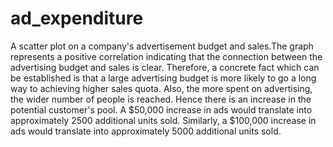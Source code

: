 # ad_expenditure
A scatter plot on a company's advertisement budget and sales.The graph represents a positive correlation indicating that the connection between the advertising budget and sales is clear. Therefore, a concrete fact which can be established is that a large advertising budget is more likely to go a long way to achieving higher sales quota. Also, the more spent on advertising, the wider number of people is reached. Hence there is an increase in the potential customer's pool.
A $50,000 increase in ads would translate into approximately 2500 additional units sold. Similarly, a $100,000 increase in ads would translate into approximately 5000 additional units sold.
